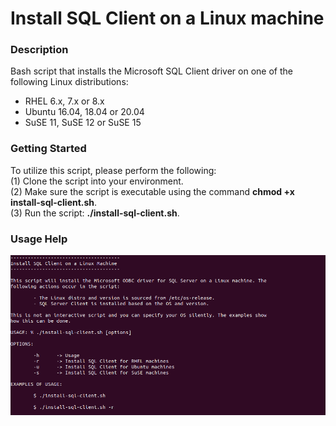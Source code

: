 # Install SQL Client on a Linux machine

### Description
Bash script that installs the Microsoft SQL Client driver on one of the following Linux distributions:
  - RHEL 6.x, 7.x or 8.x
  - Ubuntu 16.04, 18.04 or 20.04
  - SuSE 11, SuSE 12 or SuSE 15


### Getting Started
To utilize this script, please perform the following:\
(1) Clone the script into your environment.\
(2) Make sure the script is executable using the command **chmod +x install-sql-client.sh**.\
(3) Run the script: **./install-sql-client.sh**.

### Usage Help
![Install SQL Script Usage](https://github.com/markusewalker/Misc-Bash-Scripts/blob/master/install-sql-client/usage.png)
